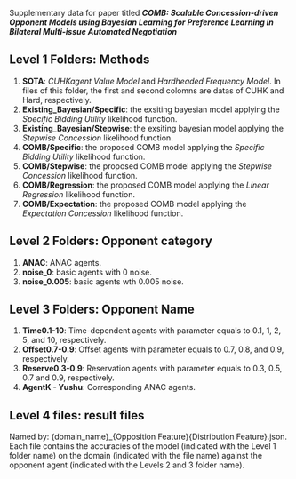 Supplementary data for paper titled ***COMB: Scalable Concession-driven Opponent Models using Bayesian Learning for Preference Learning in Bilateral Multi-issue Automated Negotiation*** 

## Level 1 Folders: Methods

1. **SOTA**: <i>CUHKagent Value Model</i> and <i>Hardheaded Frequency Model</i>. In files of this folder, the first and second colomns are datas of CUHK and Hard, respectively.  
5. **Existing_Bayesian/Specific**: the exsiting bayesian model applying the <i>Specific Bidding Utility</i> likelihood function.  
5. **Existing_Bayesian/Stepwise**: the exsiting bayesian model applying the <i>Stepwise Concession</i> likelihood function.  
2. **COMB/Specific**: the proposed COMB model applying the <i>Specific Bidding Utility</i> likelihood function.
2. **COMB/Stepwise**: the proposed COMB model applying the <i>Stepwise Concession</i> likelihood function.
3. **COMB/Regression**: the proposed COMB model applying the <i>Linear Regression</i> likelihood function.  
4. **COMB/Expectation**: the proposed COMB model applying the <i>Expectation Concession</i> likelihood function.   


## Level 2 Folders: Opponent category

1. **ANAC**: ANAC agents.  
2. **noise_0**: basic agents with 0 noise.  
3. **noise_0.005**: basic agents wth 0.005 noise.  

## Level 3 Folders: Opponent Name

1. **Time0.1-10**: Time-dependent agents with parameter equals to 0.1, 1, 2, 5, and 10, respectively.  
2. **Offset0.7-0.9**: Offset agents with parameter equals to 0.7, 0.8, and 0.9, respectively.  
3. **Reserve0.3-0.9**: Reservation agents with parameter equals to 0.3, 0.5, 0.7 and 0.9, respectively.
4. **AgentK - Yushu**: Corresponding ANAC agents.


## Level 4 files: result files
Named by: {domain_name}_{Opposition Feature}{Distribution Feature}.json.  
Each file contains the accuracies of the model (indicated with the Level 1 folder name) on the domain (indicated with the file name) against the opponent agent (indicated with the Levels 2 and 3 folder name).



